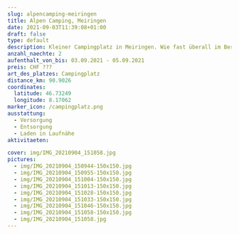 ```yaml
---
slug: alpencamping-meiringen
title: Alpen Camping, Meiringen
date: 2021-09-03T11:39:08+01:00
draft: false
type: default
description: Kleiner Campingplatz in Meiringen. Wie fast überall im Berner Oberland kann man hier alle Aktivitäten direkt vom Platz aus starten.
anzahl_naechte: 2
aufenthalt_von_bis: 03.09.2021 - 05.09.2021
preis: CHF ???
art_des_platzes: Campingplatz
distance_km: 90.9026
coordinates:
  latitude: 46.73249
  longitude: 8.17062
marker_icon: /campingplatz.png
ausstattung:
  - Versorgung
  - Entsorgung
  - Laden in Laufnähe
aktivitaeten:

cover: img/IMG_20210904_151058.jpg
pictures:
  - img/IMG_20210904_150944-150x150.jpg
  - img/IMG_20210904_150955-150x150.jpg
  - img/IMG_20210904_151004-150x150.jpg
  - img/IMG_20210904_151013-150x150.jpg
  - img/IMG_20210904_151028-150x150.jpg
  - img/IMG_20210904_151033-150x150.jpg
  - img/IMG_20210904_151046-150x150.jpg
  - img/IMG_20210904_151058-150x150.jpg
  - img/IMG_20210904_151058.jpg
---
```

